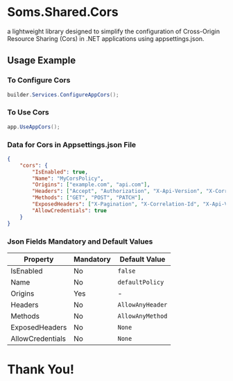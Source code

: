 # Soms.Shared.Cors
a lightweight library designed to simplify the configuration of Cross-Origin Resource Sharing (Cors) in .NET applications using appsettings.json.

## Usage Example

### To Configure Cors
```csharp
builder.Services.ConfigureAppCors();
```

### To Use Cors
```csharp
app.UseAppCors();
```

### Data for Cors in Appsettings.json File

```json
{
    "cors": {
        "IsEnabled": true,
        "Name": "MyCorsPolicy",
        "Origins": ["example.com", "api.com"],
        "Headers": ["Accept", "Authorization", "X-Api-Version", "X-Correlation-Id"],
        "Methods": ["GET", "POST", "PATCH"],
        "ExposedHeaders": ["X-Pagination", "X-Correlation-Id", "X-Api-Version"],
        "AllowCredentials": true
    }
}
```

### Json Fields Mandatory and Default Values

| Property         | Mandatory  | Default Value     |
|------------------|------------|-------------------|
| IsEnabled        | No         | `false`           |
| Name             | No         | `defaultPolicy`   |
| Origins          | Yes        |  -                |
| Headers          | No         | `AllowAnyHeader`  |
| Methods          | No         | `AllowAnyMethod`  |
| ExposedHeaders   | No         | `None`            |
| AllowCredentials | No         | `None`            |

# Thank You!